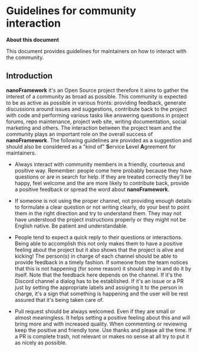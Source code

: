 # Guidelines for community interaction

**About this document**

This document provides guidelines for maintainers on how to interact with the community.

## Introduction

**nanoFramework** it's an Open Source project therefore it aims to gather the interest of a community as broad as possible. This community is expected to be as active as possible in various fronts: providing feedback, generate discussions around issues and suggestions, contribute back to the project with code and performing various tasks like answering questions in project forums, repo maintenance, project web site, writing documentation, social marketing and others.
The interaction between the project team and the community plays an important role on the overall success of **nanoFramework**. The following guidelines are provided as a suggestion and should also be considered as a "kind of" **S**ervice **L**evel **A**greement for maintainers.

* Always interact with community members in a friendly, courteous and positive way. Remember: people come here probably because they have questions or are in search for help. If they are treated correctly they'll be happy, feel welcome and the are more likely to contribute back, provide a positive feedback or spread the word about **nanoFramework**.

* If someone is not using the proper channel, not providing enough details to formulate a clear question or not writing clearly, do your best to point them in the right direction and try to understand them. They may not have understood the project instructions properly or they might not be English native. Be patient and understandable.

* People tend to expect a quick reply to their questions or interactions. Being able to accomplish this not only makes them to have a positive feeling about the project but it also shows that the project is alive and kicking! The person(s) in charge of each channel should be able to provide feedback in a timely fashion. If someone from the team notices that this is not happening (for some reason) it should step in and do it by itself. Note that the feedback here depends on the channel. If it's the Discord channel a dialog has to be established. If it's an issue or a PR just by setting the appropriate labels and assigning it to the person in charge, it's a sign that something is happening and the user will be rest assured that it's being taken care of.

* Pull request should be always welcomed. Even if they are small or almost meaningless. It helps setting a positive feeling about this and will bring more and with increased quality. When commenting or reviewing keep the positive and friendly tone. Use thanks and please all the time. If a PR is complete trash, not relevant or makes no sense at all try to put it as nicely as possible.  
